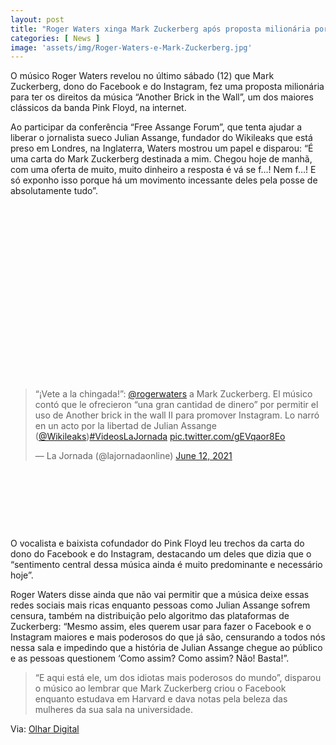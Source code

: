 ```yaml
---
layout: post
title: "Roger Waters xinga Mark Zuckerberg após proposta milionária por música: 'Vá se fu...'"
categories: [ News ]
image: 'assets/img/Roger-Waters-e-Mark-Zuckerberg.jpg'
---
```


O músico Roger Waters revelou no último sábado (12) que Mark Zuckerberg, dono do Facebook e do Instagram, fez uma proposta milionária para ter os direitos da música “Another Brick in the Wall”, um dos maiores clássicos da banda Pink Floyd, na internet.

Ao participar da conferência “Free Assange Forum”, que tenta ajudar a liberar o jornalista sueco Julian Assange, fundador do Wikileaks que está preso em Londres, na Inglaterra, Waters mostrou um papel e disparou: “É uma carta do Mark Zuckerberg destinada a mim. Chegou hoje de manhã, com uma oferta de muito, muito dinheiro a resposta é vá se f…! Nem f…! E só exponho isso porque há um movimento incessante deles pela posse de absolutamente tudo”.

<!-- QUADRADO -->
<script async src="//pagead2.googlesyndication.com/pagead/js/adsbygoogle.js"></script>
<ins class="adsbygoogle"
style="display:inline-block;width:336px;height:280px"
data-ad-client="ca-pub-2838251107855362"
data-ad-slot="5351066970"></ins>
<script>
(adsbygoogle = window.adsbygoogle || []).push({});
</script>

<blockquote class="twitter-tweet"><p lang="es" dir="ltr">“¡Vete a la chingada!”: <a href="https://twitter.com/rogerwaters?ref_src=twsrc%5Etfw">@rogerwaters</a> a Mark Zuckerberg. El músico contó que le ofrecieron “una gran cantidad de dinero” por permitir el uso de Another brick in the wall II para promover Instagram. Lo narró en un acto por la libertad de Julian Assange (<a href="https://twitter.com/wikileaks?ref_src=twsrc%5Etfw">@Wikileaks</a>)<a href="https://twitter.com/hashtag/VideosLaJornada?src=hash&amp;ref_src=twsrc%5Etfw">#VideosLaJornada</a> <a href="https://t.co/gEVqaor8Eo">pic.twitter.com/gEVqaor8Eo</a></p>&mdash; La Jornada (@lajornadaonline) <a href="https://twitter.com/lajornadaonline/status/1403582839145353216?ref_src=twsrc%5Etfw">June 12, 2021</a></blockquote> <script async src="https://platform.twitter.com/widgets.js" charset="utf-8"></script>

<!-- MINI ANÚNCIO -->
<script async src="//pagead2.googlesyndication.com/pagead/js/adsbygoogle.js"></script>
<!-- Games Root -->
<ins class="adsbygoogle"
style="display:inline-block;width:730px;height:95px"
data-ad-client="ca-pub-2838251107855362"
data-ad-slot="5351066970"></ins>
<script>
(adsbygoogle = window.adsbygoogle || []).push({});
</script>

O vocalista e baixista cofundador do Pink Floyd leu trechos da carta do dono do Facebook e do Instagram, destacando um deles que dizia que o “sentimento central dessa música ainda é muito predominante e necessário hoje”.

Roger Waters disse ainda que não vai permitir que a música deixe essas redes sociais mais ricas enquanto pessoas como Julian Assange sofrem censura, também na distribuição pelo algoritmo das plataformas de Zuckerberg: “Mesmo assim, eles querem usar para fazer o Facebook e o Instagram maiores e mais poderosos do que já são, censurando a todos nós nessa sala e impedindo que a história de Julian Assange chegue ao público e as pessoas questionem ‘Como assim? Como assim? Não! Basta!”.

> “E aqui está ele, um dos idiotas mais poderosos do mundo”, disparou o músico ao lembrar que Mark Zuckerberg criou o Facebook enquanto estudava em Harvard e dava notas pela beleza das mulheres da sua sala na universidade.

<!-- RETANGULO LARGO 2 -->
<script async src="//pagead2.googlesyndication.com/pagead/js/adsbygoogle.js"></script>
<ins class="adsbygoogle"
style="display:block; text-align:center;"
data-ad-layout="in-article"
data-ad-format="fluid"
data-ad-client="ca-pub-2838251107855362"
data-ad-slot="8549252987"></ins>
<script>
(adsbygoogle = window.adsbygoogle || []).push({});
</script>


Via: [Olhar Digital](https://olhardigital.com.br/2021/06/14/internet-e-redes-sociais/roger-waters-xinga-mark-zuckerberg-apos-proposta-milionaria-por-musica-va-se-f/)
